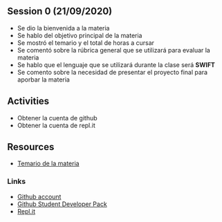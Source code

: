 ## Session 0 (21/09/2020)

* Se dio la bienvenida a la materia
* Se hablo del objetivo principal de la materia
* Se mostró el temario y el total de horas a cursar
* Se comentó sobre la rúbrica general que se utilizará para evaluar la materia
* Se hablo que el lenguaje que se utilizará durante la clase será __SWIFT__
* Se comento sobre la necesidad de presentar el proyecto final para aporbar la materia

## Activities
* Obtener la cuenta de github
* Obtener la cuenta de repl.it

## Resources
* [Temario de la materia](../Resources/session_00/pdfs/temario.pdf)

### Links
* [Github account](https://github.com)
* [Github Student Developer Pack](https://education.github.com/pack)
* [Repl.it](https://repl.it)